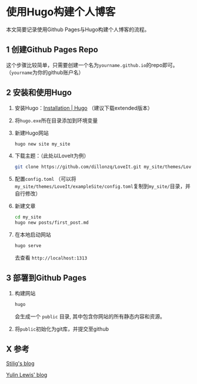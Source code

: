 # 使用Hugo构建个人博客


本文简要记录使用Github Pages与Hugo构建个人博客的流程。

## 1 创建Github Pages Repo

这个步骤比较简单，只需要创建一个名为`yourname.github.io`的repo即可。（`yourname`为你的github账户名）

## 2 安装和使用Hugo

1.   安装Hugo：[Installation | Hugo](https://gohugo.io/installation/) （建议下载extended版本）

2.   将`hugo.exe`所在目录添加到环境变量

3.   新建Hugo网站

     ```bash
     hugo new site my_site
     ```

4.   下载主题：（此处以LoveIt为例）

     ```bash
     git clone https://github.com/dillonzq/LoveIt.git my_site/themes/LoveIt
     ```

5.   配置`config.toml` （可以将`my_site/themes/LoveIt/exampleSite/config.toml`复制到`my_site/`目录，并自行修改）

6.   新建文章

     ```bash
     cd my_site
     hugo new posts/first_post.md
     ```

7.   在本地启动网站

     ```bash
     hugo serve
     ```

     去查看 `http://localhost:1313`

## 3 部署到Github Pages

1.   构建网站

     ```bash
     hugo
     ```

     会生成一个 `public` 目录, 其中包含你网站的所有静态内容和资源。

2.   将`public`初始化为git库，并提交至github



## X 参考

[Stilig's blog](https://stilig.me/)

[Yulin Lewis' blog](https://lewky.cn/)
